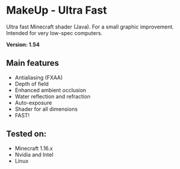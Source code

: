 # MakeUp - Ultra Fast
Ultra fast Minecraft shader (Java). For a small graphic improvement. Intended for very low-spec computers.

**Version: 1.54**

## Main features
* Antialiasing (FXAA)
* Depth of field
* Enhanced ambient occlusion
* Water reflection and refraction
* Auto-exposure
* Shader for all dimensions
* FAST!

## Tested on:
* Minecraft 1.16.x
* Nvidia and Intel
* Linux
